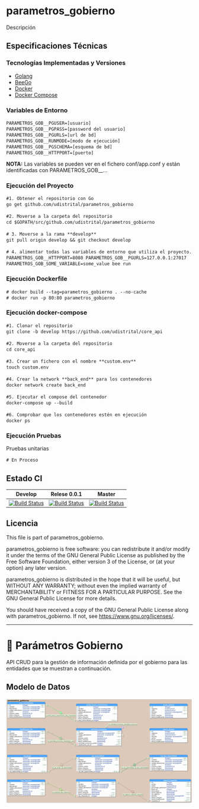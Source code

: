 # parametros_gobierno

Descripción

## Especificaciones Técnicas

### Tecnologías Implementadas y Versiones
* [Golang](https://github.com/udistrital/introduccion_oas/blob/master/instalacion_de_herramientas/golang.md)
* [BeeGo](https://github.com/udistrital/introduccion_oas/blob/master/instalacion_de_herramientas/beego.md)
* [Docker](https://docs.docker.com/engine/install/ubuntu/)
* [Docker Compose](https://docs.docker.com/compose/)

### Variables de Entorno
```shell
PARAMETROS_GOB__PGUSER=[usuario]
PARAMETROS_GOB__PGPASS=[password del usuario]
PARAMETROS_GOB__PGURLS=[url de bd]
PARAMETROS_GOB__RUNMODE=[modo de ejecución]
PARAMETROS_GOB__PGSCHEMA=[esquema de bd]
PARAMETROS_GOB__HTTPPORT=[puerto]
```
**NOTA:** Las variables se pueden ver en el fichero conf/app.conf y están identificadas con PARAMETROS_GOB__...

### Ejecución del Proyecto
```shell
#1. Obtener el repositorio con Go
go get github.com/udistrital/parametros_gobierno

#2. Moverse a la carpeta del repositorio
cd $GOPATH/src/github.com/udistrital/parametros_gobierno

# 3. Moverse a la rama **develop**
git pull origin develop && git checkout develop

# 4. alimentar todas las variables de entorno que utiliza el proyecto.
PARAMETROS_GOB__HTTPPORT=8080 PARAMETROS_GOB__PGURLS=127.0.0.1:27017 PARAMETROS_GOB_SOME_VARIABLE=some_value bee run
```
### Ejecución Dockerfile
```shell
# docker build --tag=parametros_gobierno . --no-cache
# docker run -p 80:80 parametros_gobierno
```

### Ejecución docker-compose
```shell
#1. Clonar el repositorio
git clone -b develop https://github.com/udistrital/core_api

#2. Moverse a la carpeta del repositorio
cd core_api

#3. Crear un fichero con el nombre **custom.env**
touch custom.env

#4. Crear la network **back_end** para los contenedores
docker network create back_end

#5. Ejecutar el compose del contenedor
docker-compose up --build

#6. Comprobar que los contenedores estén en ejecución
docker ps
```

### Ejecución Pruebas

Pruebas unitarias
```shell
# En Proceso
```
## Estado CI

| Develop | Relese 0.0.1 | Master |
| -- | -- | -- |
| [![Build Status](https://hubci.portaloas.udistrital.edu.co/api/badges/udistrital/parametros_gobierno/status.svg?ref=refs/heads/develop)](https://hubci.portaloas.udistrital.edu.co/udistrital/parametros_gobierno) | [![Build Status](https://hubci.portaloas.udistrital.edu.co/api/badges/udistrital/parametros_gobierno/status.svg?ref=refs/heads/release/0.0.1)](https://hubci.portaloas.udistrital.edu.co/udistrital/parametros_gobierno) | [![Build Status](https://hubci.portaloas.udistrital.edu.co/api/badges/udistrital/parametros_gobierno/status.svg)](https://hubci.portaloas.udistrital.edu.co/udistrital/parametros_gobierno) |


## Licencia

This file is part of parametros_gobierno.

parametros_gobierno is free software: you can redistribute it and/or modify it under the terms of the GNU General Public License as published by the Free Software Foundation, either version 3 of the License, or (at your option) any later version.

parametros_gobierno is distributed in the hope that it will be useful, but WITHOUT ANY WARRANTY; without even the implied warranty of MERCHANTABILITY or FITNESS FOR A PARTICULAR PURPOSE. See the GNU General Public License for more details.

You should have received a copy of the GNU General Public License along with parametros_gobierno. If not, see https://www.gnu.org/licenses/.















--------

# :post_office: Parámetros Gobierno

API CRUD para la gestión de información definida por el gobierno para las entidades que se muestran a continuación.


## Modelo de Datos
![entrada](https://github.com/udistrital/parametros_gobierno/blob/dev/sql/parametros_gobierno.png)
